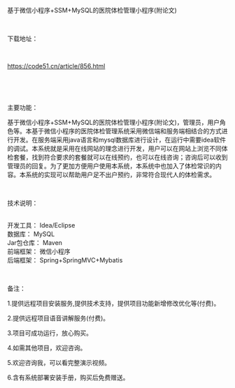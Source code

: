 <p>基于微信小程序+SSM+MySQL的医院体检管理小程序(附论文)</p>

<p>&nbsp;</p>

<p>下载地址：</p>

<p>&nbsp;</p>

<p><a href="http://code51.cn/article/856.html">https://code51.cn/article/856.html</a></p>

<p>&nbsp;</p>

<p>&nbsp;</p>

<p>主要功能：</p>

<p><p>基于微信小程序+SSM+MySQL的医院体检管理小程序(附论文)，管理员，用户角色等。本基于微信小程序的医院体检管理系统采用微信端和服务端相结合的方式进行开发。在服务端采用java语言和mysql数据库进行设计，在运行中需要idea软件的调试。本系统就是采用在线网站的理念进行开发，用户可以在网站上浏览不同体检套餐，找到符合要求的套餐就可以在线预约，也可以在线咨询；咨询后可以收到管理员的回复。为了更加方便用户使用本系统，本系统中也加入了体检常识的内容。本系统的实现可以帮助用户足不出户预约，非常符合现代人的体检需求。</p>
</p>

<p>&nbsp;</p>

<p>技术说明：</p>

<p><p><br />
开发工具： Idea/Eclipse<br />
数据库： MySQL<br />
Jar包仓库： Maven<br />
前端框架： 微信小程序<br />
后端框架： Spring+SpringMVC+Mybatis</p>
</p>

<p>&nbsp;</p>

<p>备注：</p>

<p>1.提供远程项目安装服务,提供技术支持，提供项目功能新增修改优化等(付费)。</p>

<p>2.提供远程项目语音讲解服务(付费)。</p>

<p>3.项目可成功运行，放心购买。</p>

<p>4.如需其他项目，欢迎咨询。</p>

<p>5.欢迎咨询我，可以看完整演示视频。</p>

<p>6.含有系统部署安装手册，购买后免费赠送。</p>
